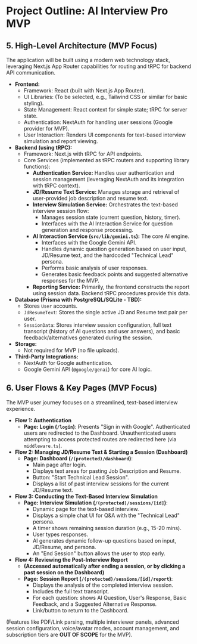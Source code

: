 # Project Outline: AI Interview Pro MVP

## 5. High-Level Architecture (MVP Focus)

The application will be built using a modern web technology stack, leveraging Next.js App Router capabilities for routing and tRPC for backend API communication.

*   **Frontend:**
    *   Framework: React (built with Next.js App Router).
    *   UI Libraries: (To be selected, e.g., Tailwind CSS or similar for basic styling).
    *   State Management: React context for simple state; tRPC for server state.
    *   Authentication: NextAuth for handling user sessions (Google provider for MVP).
    *   User Interaction: Renders UI components for text-based interview simulation and report viewing.
*   **Backend (using tRPC):**
    *   Framework: Next.js with tRPC for API endpoints.
    *   Core Services (implemented as tRPC routers and supporting library functions):
        *   **Authentication Service:** Handles user authentication and session management (leveraging NextAuth and its integration with tRPC context).
        *   **JD/Resume Text Service:** Manages storage and retrieval of user-provided job description and resume text.
        *   **Interview Simulation Service:** Orchestrates the text-based interview session flow:
            *   Manages session state (current question, history, timer).
            *   Interfaces with the AI Interaction Service for question generation and response processing.
        *   **AI Interaction Service (`src/lib/gemini.ts`):** The core AI engine.
            *   Interfaces with the Google Gemini API.
            *   Handles dynamic question generation based on user input, JD/Resume text, and the hardcoded "Technical Lead" persona.
            *   Performs basic analysis of user responses.
            *   Generates basic feedback points and suggested alternative responses for the MVP.
        *   **Reporting Service:** Primarily, the frontend constructs the report using session data. Backend tRPC procedures provide this data.
*   **Database (Prisma with PostgreSQL/SQLite - TBD):**
    *   Stores `User` accounts.
    *   `JdResumeText`: Stores the single active JD and Resume text pair per user.
    *   `SessionData`: Stores interview session configuration, full text transcript (history of AI questions and user answers), and basic feedback/alternatives generated during the session.
*   **Storage:**
    *   Not required for MVP (no file uploads).
*   **Third-Party Integrations:**
    *   NextAuth for Google authentication.
    *   Google Gemini API (`@google/genai`) for core AI logic.

## 6. User Flows & Key Pages (MVP Focus)

The MVP user journey focuses on a streamlined, text-based interview experience.

*   **Flow 1: Authentication**
    *   **Page: Login (`/login`)**: Presents "Sign in with Google". Authenticated users are redirected to the Dashboard. Unauthenticated users attempting to access protected routes are redirected here (via `middleware.ts`).
*   **Flow 2: Managing JD/Resume Text & Starting a Session (Dashboard)**
    *   **Page: Dashboard (`/(protected)/dashboard`)**:
        *   Main page after login.
        *   Displays text areas for pasting Job Description and Resume.
        *   Button: "Start Technical Lead Session".
        *   Displays a list of past interview sessions for the current JD/Resume text.
*   **Flow 3: Conducting the Text-Based Interview Simulation**
    *   **Page: Interview Simulation (`/(protected)/sessions/[id]`)**:
        *   Dynamic page for the text-based interview.
        *   Displays a simple chat UI for Q&A with the "Technical Lead" persona.
        *   A timer shows remaining session duration (e.g., 15-20 mins).
        *   User types responses.
        *   AI generates dynamic follow-up questions based on input, JD/Resume, and persona.
        *   An "End Session" button allows the user to stop early.
*   **Flow 4: Reviewing the Post-Interview Report**
    *   **(Accessed automatically after ending a session, or by clicking a past session on the Dashboard)**
    *   **Page: Session Report (`/(protected)/sessions/[id]/report`)**:
        *   Displays the analysis of the completed interview session.
        *   Includes the full text transcript.
        *   For each question: shows AI Question, User's Response, Basic Feedback, and a Suggested Alternative Response.
        *   Link/button to return to the Dashboard.

(Features like PDF/Link parsing, multiple interviewer panels, advanced session configuration, voice/avatar modes, account management, and subscription tiers are **OUT OF SCOPE** for the MVP).
